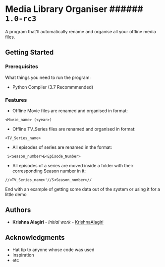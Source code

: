 # Media Library Organiser ###### `1.0-rc3`

A program that'll automatically rename and organise all your offline media files.

## Getting Started


### Prerequisites
What things you need to run the program:
* Python Compiler (3.7 Recommmended)

### Features
*  Offline Movie files are renamed and organised in format:
```
<Movie_name> (<year>)
```
* Offline TV_Series files are renamed and organised in format:
```
<TV_Series_name>
```
* All episodes of series are renamed in the format:
```
 S<Season_number>E<Episode_Number>
```
* All episodes of a series are moved inside a folder with their corresponding Season number in it:
```
//<TV_Series_name>'//S<Season_number>//
```
End with an example of getting some data out of the system or using it for a little demo


## Authors

* **Krishna Alagiri** - *Initial work* - [KrishnaAlagiri](https://github.com/KrishnaAlagiri/)

## Acknowledgments

* Hat tip to anyone whose code was used
* Inspiration
* etc
